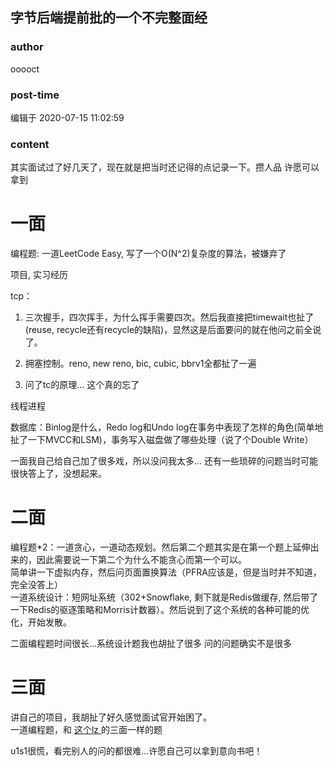 ## 字节后端提前批的一个不完整面经
### author 
ooooct
### post-time 

编辑于  2020-07-15 11:02:59
### content 
<div class="post-topic-des nc-post-content">
 <p>
  其实面试过了好几天了，现在就是把当时还记得的点记录一下。攒人品 许愿可以拿到
 </p>
 <h1 id="一面">
  一面
 </h1>
 <p>
  编程题:  一道LeetCode Easy, 写了一个O(N^2)复杂度的算法，被嫌弃了
 </p>
 <p>
  项目, 实习经历
 </p>
 <p>
  tcp：
 </p>
 <ol>
  <li>
   <p>
    三次握手，四次挥手，为什么挥手需要四次。然后我直接把timewait也扯了(reuse, recycle还有recycle的缺陷)，显然这是后面要问的就在他问之前全说了。
   </p>
  </li>
  <li>
   <p>
    拥塞控制。reno, new reno, bic, cubic, bbrv1全都扯了一遍
   </p>
  </li>
  <li>
   <p>
    问了tc的原理... 这个真的忘了
   </p>
  </li>
 </ol>
 <p>
  线程进程
 </p>
 <p>
  数据库：Binlog是什么，Redo log和Undo log在事务中表现了怎样的角色(简单地扯了一下MVCC和LSM)，事务写入磁盘做了哪些处理（说了个Double Write）
 </p>
 <p>
  一面我自己给自己加了很多戏，所以没问我太多... 还有一些琐碎的问题当时可能很快答上了，没想起来。
 </p>
 <h1 id="二面">
  二面
 </h1>
 <p>
  编程题*2：一道贪心，一道动态规划。然后第二个题其实是在第一个题上延伸出来的，因此需要说一下第二个为什么不能贪心而第一个可以。
  <br/>
  简单讲一下虚拟内存，然后问页面置换算法（PFRA应该是，但是当时并不知道，完全没答上）
  <br/>
  一道系统设计：短网址系统（302+Snowflake, 剩下就是Redis做缓存, 然后带了一下Redis的驱逐策略和Morris计数器）。然后说到了这个系统的各种可能的优化，开始发散。
 </p>
 <p>
  二面编程题时间很长...系统设计题我也胡扯了很多   问的问题确实不是很多
 </p>
 <h1 id="三面">
  三面
 </h1>
 <p>
  讲自己的项目，我胡扯了好久感觉面试官开始困了。
  <br/>
  一道编程题，和
  <a href="https://www.nowcoder.com/discuss/450420" target="_blank">
   这个lz
  </a>
  的三面一样的题
 </p>
 <p>
  u1s1很慌，看完别人的问的都很难...许愿自己可以拿到意向书吧！
 </p>
</div>
